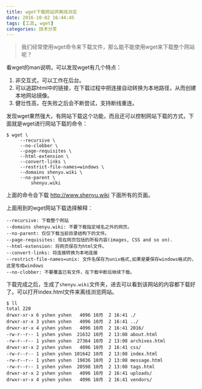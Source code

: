 ```yaml
---
title: wget下载网站供离线浏览
date: 2016-10-02 16:44:45
tags: [工具, wget]
categories: 技术分享
---
```



> 我们经常使用wget命令来下载文件，那么能不能使用wget来下载整个网站呢？

看wget的man说明，可以发现wget有几个特点：
1. 非交互式，可以工作在后台。
2. 可以追踪html中的链接，在下载过程中把连接自动转换为本地路径，从而创建本地网站镜像。
3. 健壮性高，在失败之后会不断尝试，支持断线重连。

发现wget果然强大，有网站下载这个功能，而且还可以控制网站下载的方式，下面就是wget进行网站下载的命令：

```
$ wget \
     --recursive \
     --no-clobber \
     --page-requisites \
     --html-extension \
     --convert-links \
     --restrict-file-names=windows \
     --domains shenyu.wiki \
     --no-parent \
         shenyu.wiki
```

上面的命令会下载 http://www.shenyu.wiki 下面所有的页面。

上面用到的wget网站下载选择解释：

    --recursive: 下载整个网站
    --domains shenyu.wiki: 不要下载指定域名之外的网页。
    --no-parent: 仅仅下载当前目录结构下的文件。
    --page-requisites: 现在网页包括的所有内容(images, CSS and so on).
    --html-extension: 将网页保存为html文件。
    --convert-links: 将连接转换为本地连接
    --restrict-file-names=unix: 文件名保存为unix格式,如果是要保存windows格式的，这里写成windows
    --no-clobber: 不要覆盖已有文件，在下载中断后继续下载。

下载完成之后，生成了`shenyu.wiki`文件夹，进去可以看到该网站的内容都下载好了。可以打开index.html文件来离线浏览网站。

```
$ ll
total 220
drwxr-xr-x 6 yshen yshen   4096 10月  2 16:41 ./
drwxr-xr-x 3 yshen yshen   4096 10月  2 16:41 ../
drwxr-xr-x 4 yshen yshen   4096 10月  2 16:41 2016/
-rw-r--r-- 1 yshen yshen  21632 10月  2 13:08 about.html
-rw-r--r-- 1 yshen yshen  27364 10月  2 13:08 archives.html
drwxr-xr-x 2 yshen yshen   4096 10月  2 16:41 css/
-rw-r--r-- 1 yshen yshen 101642 10月  2 13:08 index.html
-rw-r--r-- 1 yshen yshen  19836 10月  2 13:08 message.html
-rw-r--r-- 1 yshen yshen  20598 10月  2 13:08 tags.html
drwxr-xr-x 2 yshen yshen   4096 10月  2 16:41 uploads/
drwxr-xr-x 4 yshen yshen   4096 10月  2 16:41 vendors/
```




